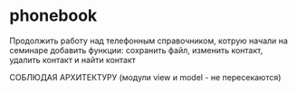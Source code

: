 # phonebook
Продолжить работу над телефонным справочником, котрую начали на семинаре
добавить функции: сохранить файл, изменить контакт, удалить контакт и найти контакт

СОБЛЮДАЯ АРХИТЕКТУРУ (модули view и model - не пересекаются)
